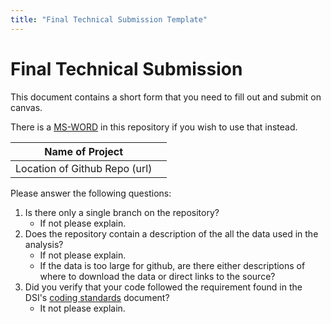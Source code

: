 ```yaml
---
title: "Final Technical Submission Template"
---
```


# Final Technical Submission

This document contains a short form that you need to fill out and submit on canvas. 

There is a [MS-WORD](./final-technical-submission.docx) in this repository if you wish to use that instead.

| Name of Project | | 
| --- | --- | 
| Location of Github Repo (url) | | 

Please answer the following questions:

1. Is there only a single branch on the repository? 
    * If not please explain.
2. Does the repository contain a description of the all the data used in the analysis? 
    * If not please explain.
    * If the data is too large for github, are there either descriptions of where to download the data or direct links to the source?
3. Did you verify that your code followed the requirement found in the DSI's [coding standards](../coding-standards/coding-standards.md) document? 
    * It not please explain.